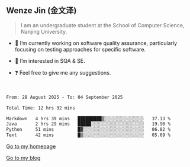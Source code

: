 ## Wenze Jin (金文泽)

> I am an undergraduate student at the School of Computer Science, Nanjing University.

- 🔭 I’m currently working on software quality assurance, particularly focusing on testing approaches for specific software.
  
- 🌱 I’m interested in SQA & SE.
  
- ❓ Feel free to give me any suggestions.  

<br>  

<!--START_SECTION:waka-->

```txt
From: 28 August 2025 - To: 04 September 2025

Total Time: 12 hrs 32 mins

Markdown   4 hrs 39 mins   █████████▒░░░░░░░░░░░░░░░   37.13 %
Java       2 hrs 29 mins   █████░░░░░░░░░░░░░░░░░░░░   19.90 %
Python     51 mins         █▓░░░░░░░░░░░░░░░░░░░░░░░   06.82 %
Text       42 mins         █▒░░░░░░░░░░░░░░░░░░░░░░░   05.69 %
```

<!--END_SECTION:waka-->

[Go to my homepage](https://wenzejin.github.io)

[Go to my blog](https://wenzejin.notion.site/Wenze-Jin-s-Blog-1635e9fa7b6d80b3adcedfacc74aa717?pvs=4)
